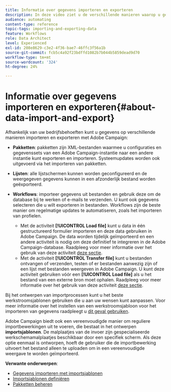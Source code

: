 ```yaml
---
title: Informatie over gegevens importeren en exporteren
description: In deze video ziet u de verschillende manieren waarop u gegevens kunt importeren en exporteren met Adobe Campaign.
audience: automating
content-type: reference
topic-tags: importing-and-exporting-data
feature: Workflows
role: Data Architect
level: Experienced
exl-id: 208e8629-c3e2-4f36-bae7-46ffc3f56a1b
source-git-commit: fcb5c4a92f23bdffd1082b7b044b5859dead9d70
workflow-type: tm+mt
source-wordcount: '324'
ht-degree: 24%

---
```


# Informatie over gegevens importeren en exporteren{#about-data-import-and-export}

Afhankelijk van uw bedrijfsbehoeften kunt u gegevens op verschillende manieren importeren en exporteren met Adobe Campaign:

* **Pakketten**: pakketten zijn XML-bestanden waarmee u configuraties en gegevenssets van een Adobe Campaign-instantie naar een andere instantie kunt exporteren en importeren. Systeemupdates worden ook uitgevoerd via het importeren van pakketten.
* **Lijsten**: alle lijstschermen kunnen worden geconfigureerd en de weergegeven gegevens kunnen in een afzonderlijk bestand worden geëxporteerd.
* **Workflows**: importeer gegevens uit bestanden en gebruik deze om de database bij te werken of e-mails te verzenden. U kunt ook gegevens selecteren die u wilt exporteren in bestanden. Workflows zijn de beste manier om regelmatige updates te automatiseren, zoals het importeren van profielen.

   * Met de activiteit **[!UICONTROL Load file]** kunt u data in één gestructureerd formulier importeren en deze data gebruiken in Adobe Campaign. De data worden tijdelijk geïmporteerd en een andere activiteit is nodig om deze definitief te integreren in de Adobe Campaign-database. Raadpleeg voor meer informatie over het gebruik van deze activiteit [deze sectie](../../automating/using/load-file.md).
   * Met de activiteit **[!UICONTROL Transfer file]** kunt u bestanden ontvangen of verzenden, testen of er bestanden aanwezig zijn of een lijst met bestanden weergeven in Adobe Campaign. U kunt deze activiteit gebruiken vóór een **[!UICONTROL Load file]** als u het bestand van een externe bron moet ophalen. Raadpleeg voor meer informatie over het gebruik van deze activiteit [deze sectie](../../automating/using/transfer-file.md).

Bij het ontwerpen van importprocessen kunt u het beste werkstroomsjablonen gebruiken die u aan uw wensen kunt aanpassen. Voor meer informatie over het instellen van een werkstroomsjabloon voor het importeren van gegevens raadpleegt u [dit geval gebruiken](../../automating/using/creating-import-workflow-templates.md).

Adobe Campaign biedt ook een vereenvoudigde manier om reguliere importbewerkingen uit te voeren, die bestaat in het ontwerpen **importsjablonen**. De malplaatjes van de invoer zijn gespecialiseerde werkschemamalplaatjes beschikbaar door een specifiek scherm. Als deze optie eenmaal is ontworpen, hoeft de gebruiker die de importbewerking uitvoert het bestand alleen te uploaden om in een vereenvoudigde weergave te worden geïmporteerd.

**Verwante onderwerpen**:

* [Gegevens importeren met importsjablonen](../../automating/using/importing-data-with-import-templates.md)
* [Importsjablonen definiëren](../../automating/using/importing-data-with-import-templates.md#setting-up-import-templates)
* [Pakketten beheren](../../automating/using/managing-packages.md)
